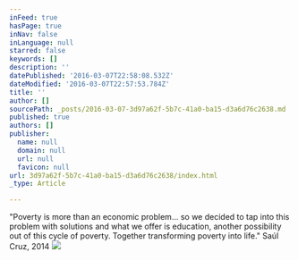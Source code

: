 ```yaml
---
inFeed: true
hasPage: true
inNav: false
inLanguage: null
starred: false
keywords: []
description: ''
datePublished: '2016-03-07T22:58:08.532Z'
dateModified: '2016-03-07T22:57:53.784Z'
title: ''
author: []
sourcePath: _posts/2016-03-07-3d97a62f-5b7c-41a0-ba15-d3a6d76c2638.md
published: true
authors: []
publisher:
  name: null
  domain: null
  url: null
  favicon: null
url: 3d97a62f-5b7c-41a0-ba15-d3a6d76c2638/index.html
_type: Article

---
```

"Poverty is more than an economic problem... so we decided to tap into this problem with solutions and what we offer is education, another possibility out of this cycle of poverty. Together transforming poverty into life." Saúl Cruz, 2014
![](https://the-grid-user-content.s3-us-west-2.amazonaws.com/cfd9ccf3-ecb4-449c-9927-08b62c098606.jpg)